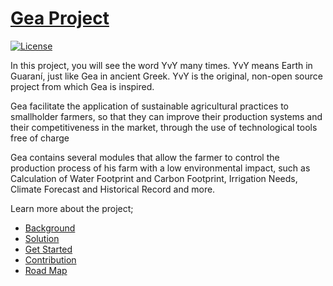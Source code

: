 # [Gea Project](https://github.com/Gea-Project/Gea-Project)

[![License](https://img.shields.io/badge/License-Apache2-blue.svg)](https://www.apache.org/licenses/LICENSE-2.0) <!-- [![Slack]()](https://callforcode.org/slack) --> <!-- [![YvY App](https://img.shields.io/badge/Click-YvY%20%20App-blue)](https://yvyapp.plan21.org) -->

In this project, you will see the word YvY many times. YvY means Earth in Guaraní, just like Gea in ancient Greek. YvY is the original, non-open source project from which Gea is inspired. 

Gea facilitate the application of sustainable agricultural practices to smallholder farmers, so that they can improve their production systems and their competitiveness in the market, through the use of technological tools free of charge

Gea contains several modules that allow the farmer to control the production process of his farm with a low environmental impact, such as Calculation of Water Footprint and Carbon Footprint, Irrigation Needs, Climate Forecast and Historical Record and more.

Learn more about the project;

- [Background](https://github.com/gea-project/gea-project/blob/main/BACKGROUND.md)
- [Solution](https://github.com/gea-project/gea-project#solution-details)
- [Get Started](https://github.com/gea-project/gea-project#get-started)
- [Contribution](https://github.com/gea-project/gea-project#contributing)
- [Road Map](https://github.com/gea-project/gea-project#project-roadmap)


